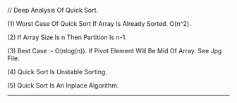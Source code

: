 // Deep Analysis Of Quick Sort. 

(1) Worst Case Of Quick Sort If Array Is Already Sorted. O(n^2). 

(2) If Array Size Is n Then Partition Is n-1. 

(3) Best Case :- O(nlog(n)). If Pivot Element Will Be Mid Of Array. See Jpg File. 

(4) Quick Sort Is Unstable Sorting. 

(5) Quick Sort Is An Inplace Algorithm. 

---

